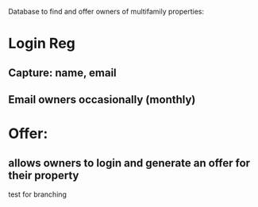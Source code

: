 Database to find and offer owners of multifamily properties: 

# Login Reg 
## Capture: name, email
## Email owners occasionally (monthly)

# Offer:
## allows owners to login and generate an offer for their property

test for branching
    